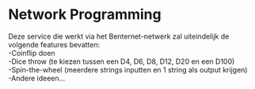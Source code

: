 # Network Programming
Deze service die werkt via het Benternet-netwerk zal uiteindelijk de volgende features bevatten:  
</sp>  -Coinflip doen  
  -Dice throw (te kiezen tussen een D4, D6, D8, D12, D20 en een D100)  
  -Spin-the-wheel (meerdere strings inputten en 1 string als output krijgen)  
  -Andere ideeen...  
